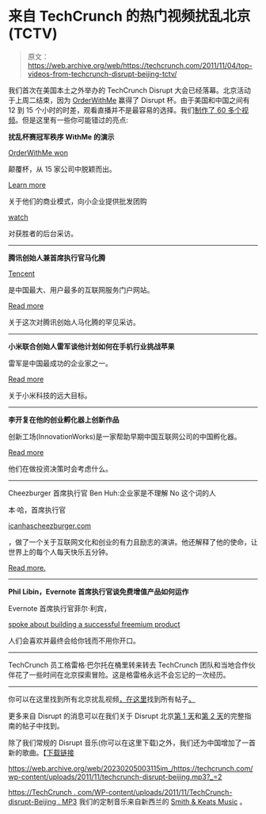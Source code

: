 # 来自 TechCrunch 的热门视频扰乱北京(TCTV)

> 原文：<https://web.archive.org/web/https://techcrunch.com/2011/11/04/top-videos-from-techcrunch-disrupt-beijing-tctv/>

我们首次在美国本土之外举办的 TechCrunch Disrupt 大会已经落幕。北京活动于上周二结束，因为 [OrderWithMe](https://web.archive.org/web/20230205003115/http://www.crunchbase.com/company/orderwithme) 赢得了 Disrupt 杯。由于美国和中国之间有 12 到 15 个小时的时差，观看直播并不是最容易的选择。我们[制作了 60 多个视频](https://web.archive.org/web/20230205003115/https://techcrunch.com/disrupt/video/)。但是这里有一些你可能错过的亮点:

**扰乱杯赛冠军秩序 WithMe 的演示**

[OrderWithMe won](https://web.archive.org/web/20230205003115/https://techcrunch.com/2011/11/01/and-the-disrupt-beijing-winner-is-orderwithme/)

颠覆杯，从 15 家公司中脱颖而出。

[Learn more](https://web.archive.org/web/20230205003115/https://techcrunch.com/2011/10/31/orderwithme-offers-wholesale-group-buying-for-small-businesses/)

关于他们的商业模式，向小企业提供批发团购

[watch](https://web.archive.org/web/20230205003115/https://techcrunch.com/disrupt/video/watch/plYzF5MjqoF4f5EX3FhZAc90_aI8j8zf/)

对获胜者的后台采访。

* * *

**腾讯创始人兼首席执行官马化腾**

[Tencent](https://web.archive.org/web/20230205003115/http://www.crunchbase.com/company/tencent)

是中国最大、用户最多的互联网服务门户网站。

[Read more](https://web.archive.org/web/20230205003115/https://techcrunch.com/2011/10/30/tc-disrupt-beijing-a-fireside-chat-with-tencent-ceo-pony-ma/)

关于这次对腾讯创始人马化腾的罕见采访。

* * *

**小米联合创始人雷军谈他计划如何在手机行业挑战苹果**

雷军是中国最成功的企业家之一。

[Read more](https://web.archive.org/web/20230205003115/https://techcrunch.com/2011/10/31/xiaomis-lei-jun-shares-how-his-company-will-take-on-apple/)

关于小米科技的远大目标。

* * *

**李开复在他的创业孵化器上创新作品**

创新工场(InnovationWorks)是一家帮助早期中国互联网公司的中国孵化器。

[Read more](https://web.archive.org/web/20230205003115/https://techcrunch.com/2011/10/30/kai-fu-lee-on-why-china-isnt-ready-for-the-next-mark-zuckerberg/)

他们在做投资决策时会考虑什么。

* * *

Cheezburger 首席执行官 Ben Huh:企业家是不理解 No 这个词的人

本·哈，首席执行官

[icanhascheezburger.com](https://web.archive.org/web/20230205003115/http://icanhascheezburger.com/)

，做了一个关于互联网文化和创业的有力且励志的演讲。他还解释了他的使命，让世界上的每个人每天快乐五分钟。

[Read more.](https://web.archive.org/web/20230205003115/https://techcrunch.com/2011/11/01/cheezburger-ceo-our-mission-is-to-make-everyone-in-the-world-happy-for-five-minutes-a-day/)

* * *

**Phil Libin，Evernote 首席执行官谈免费增值产品如何运作**

Evernote 首席执行官菲尔·利宾，

[spoke about building a successful freemium product](https://web.archive.org/web/20230205003115/https://techcrunch.com/2011/11/01/phil-libin-evernote-ceo-on-freemium/)

人们会喜欢并最终会给你钱而不用你开口。

* * *

TechCrunch 员工格雷格·巴尔托在桶里转来转去 TechCrunch 团队和当地合作伙伴花了一些时间在北京探索冒险。这是格雷格永远不会忘记的一次经历。

* * *

你可以在这里找到所有北京扰乱视频[，在这里](https://web.archive.org/web/20230205003115/https://techcrunch.com/disrupt/video/)找到所有帖子[。](https://web.archive.org/web/20230205003115/https://techcrunch.com/disrupt/)

更多来自 Disrupt 的消息可以在我们关于 Disrupt 北京[第 1 天](https://web.archive.org/web/20230205003115/https://techcrunch.com/2011/10/31/the-complete-guide-to-disrupt-beijing-day-1/)和[第 2 天](https://web.archive.org/web/20230205003115/https://techcrunch.com/2011/11/01/the-complete-guide-to-disrupt-beijing-day-2/)的完整指南的帖子中找到。

除了我们常规的 Disrupt 音乐(你可以在这里下载)之外，我们还为中国增加了一首新的歌曲。【[下载链接](https://web.archive.org/web/20230205003115/https://techcrunch.com/wp-content/uploads/2011/11/techcrunch-disrupt-beijing.mp3)

<https://web.archive.org/web/20230205003115im_/https://techcrunch.com/wp-content/uploads/2011/11/techcrunch-disrupt-beijing.mp3?_=2>

[https://TechCrunch . com/WP-content/uploads/2011/11/TechCrunch-disrupt-Beijing . MP3](https://web.archive.org/web/20230205003115/https://techcrunch.com/wp-content/uploads/2011/11/techcrunch-disrupt-beijing.mp3)
我们的定制音乐来自新西兰的 [Smith & Keats Music](https://web.archive.org/web/20230205003115/http://www.crunchbase.com/company/smith-keats) 。